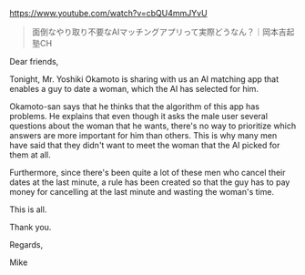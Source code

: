https://www.youtube.com/watch?v=cbQU4mmJYvU

> 面倒なやり取り不要なAIマッチングアプリって実際どうなん？｜岡本吉起塾CH

Dear friends,

Tonight, Mr. Yoshiki Okamoto is sharing with us an AI matching app that enables a guy to date a woman, which the AI has selected for him.

Okamoto-san says that he thinks that the algorithm of this app has problems. He explains that even though it asks the male user several questions about the woman that he wants, there's no way to prioritize which answers are more important for him than others. This is why many men have said that they didn't want to meet the woman that the AI picked for them at all.

Furthermore, since there's been quite a lot of these men who cancel their dates at the last minute, a rule has been created so that the guy has to pay money for cancelling at the last minute and wasting the woman's time.

This is all.

Thank you.

Regards,

Mike

